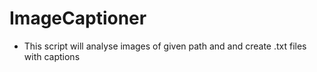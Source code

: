 # ImageCaptioner
- This script will analyse images of given path and and create .txt files with captions